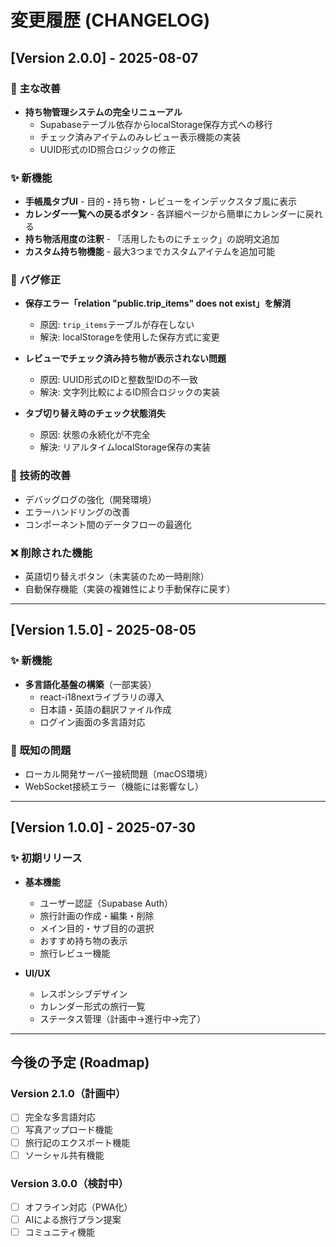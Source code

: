 # 変更履歴 (CHANGELOG)

## [Version 2.0.0] - 2025-08-07

### 🎯 主な改善
- **持ち物管理システムの完全リニューアル**
  - Supabaseテーブル依存からlocalStorage保存方式への移行
  - チェック済みアイテムのみレビュー表示機能の実装
  - UUID形式のID照合ロジックの修正

### ✨ 新機能
- **手帳風タブUI** - 目的・持ち物・レビューをインデックスタブ風に表示
- **カレンダー一覧への戻るボタン** - 各詳細ページから簡単にカレンダーに戻れる
- **持ち物活用度の注釈** - 「活用したものにチェック」の説明文追加
- **カスタム持ち物機能** - 最大3つまでカスタムアイテムを追加可能

### 🐛 バグ修正
- **保存エラー「relation "public.trip_items" does not exist」を解消**
  - 原因: `trip_items`テーブルが存在しない
  - 解決: localStorageを使用した保存方式に変更
  
- **レビューでチェック済み持ち物が表示されない問題**
  - 原因: UUID形式のIDと整数型IDの不一致
  - 解決: 文字列比較によるID照合ロジックの実装

- **タブ切り替え時のチェック状態消失**
  - 原因: 状態の永続化が不完全
  - 解決: リアルタイムlocalStorage保存の実装

### 🔧 技術的改善
- デバッグログの強化（開発環境）
- エラーハンドリングの改善
- コンポーネント間のデータフローの最適化

### ❌ 削除された機能
- 英語切り替えボタン（未実装のため一時削除）
- 自動保存機能（実装の複雑性により手動保存に戻す）

---

## [Version 1.5.0] - 2025-08-05

### ✨ 新機能
- **多言語化基盤の構築**（一部実装）
  - react-i18nextライブラリの導入
  - 日本語・英語の翻訳ファイル作成
  - ログイン画面の多言語対応

### 🐛 既知の問題
- ローカル開発サーバー接続問題（macOS環境）
- WebSocket接続エラー（機能には影響なし）

---

## [Version 1.0.0] - 2025-07-30

### ✨ 初期リリース
- **基本機能**
  - ユーザー認証（Supabase Auth）
  - 旅行計画の作成・編集・削除
  - メイン目的・サブ目的の選択
  - おすすめ持ち物の表示
  - 旅行レビュー機能

- **UI/UX**
  - レスポンシブデザイン
  - カレンダー形式の旅行一覧
  - ステータス管理（計画中→進行中→完了）

---

## 今後の予定 (Roadmap)

### Version 2.1.0（計画中）
- [ ] 完全な多言語対応
- [ ] 写真アップロード機能
- [ ] 旅行記のエクスポート機能
- [ ] ソーシャル共有機能

### Version 3.0.0（検討中）
- [ ] オフライン対応（PWA化）
- [ ] AIによる旅行プラン提案
- [ ] コミュニティ機能